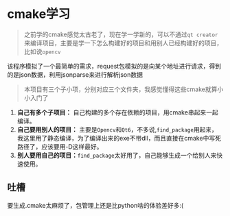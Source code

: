 # cmake学习
> 之前学的cmake感觉太古老了，现在学一学新的，可以不通过`qt creator`来编译项目，主要是学一下怎么构建好的项目和用别人已经构建好的项目，比如说`opencv`

该程序模拟了一个最简单的需求，request包模拟的是向某个地址进行请求，得到的是json数据，利用jsonparse来进行解析json数据

> 本项目有三个子小项，分别对应三个文件夹，我感觉懂得这些cmake就算小小入门了
1.  **自己有多个子项目：** 自己构建的多个存在依赖的项目，用cmake串起来一起编译。
2. **自己要用别人的项目：** 主要是`Opencv`和`Qt6`，不多说,`find_package`用起来，我这里用了静态编译，为了编译出来的exe不带dll，而且直接在cmake中写死路径了，应该要用-D这样最好。
3.  **别人要用自己的项目：**`find_package`太好用了，自己能够生成一个给别人来快速使用。

## 吐槽
要生成.cmake太麻烦了，包管理上还是比python啥的体验差好多:(
